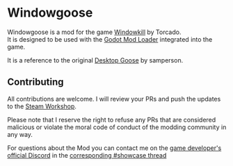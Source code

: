 # Windowgoose 

Windowgoose is a mod for the game [Windowkill](https://store.steampowered.com/app/2726450/Windowkill/) by Torcado.  
It is designed to be used with the [Godot Mod Loader](https://github.com/GodotModding/godot-mod-loader) integrated into the game.

It is a reference to the original [Desktop Goose](https://samperson.itch.io/desktop-goose) by samperson.

## Contributing
All contributions are welcome. I will review your PRs and push the updates to the [Steam Workshop](https://steamcommunity.com/sharedfiles/filedetails/?id=3211533337).

Please note that I reserve the right to refuse any PRs that are considered malicious or violate the moral code of conduct of the modding community in any way.

For questions about the Mod you can contact me on the [game developer's official Discord](https://discord.com/invite/vYdYSX4GJy) in the [corresponding #showcase thread](https://discord.com/channels/857844911314960424/1226678503236440074)
